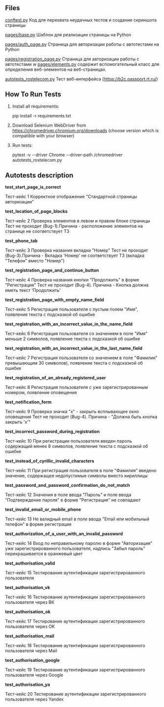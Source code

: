 Files
-----

[conftest.py](conftest.py) Код для перехвата неудачных тестов и создание скриншота страницы

[pages/base.py](pages/base.py) Шаблон для реализации страницы на Python

[pages/auth_page.py](pages/auth_page.py) Страница для авторизации работы с автотестами на Python

[pages/registration_page.py](pages/registration_page.py) Страница для авторизации работы с автотестами
w
[pages/elements.py](pages/elements.py) содержит вспомогательный класс для определения веб-элементов на веб-страницах.

[autotests_rostelecom.py](autotests_rostelecom.py) Тест веб-интерфейса (https://b2c.passport.rt.ru/)



How To Run Tests
----------------

1) Install all requirements:


    pip install -r requirements.txt


2) Download Selenium WebDriver from https://chromedriver.chromium.org/downloads (choose version which is compatible with your browser)

3) Run tests:

    pytest -v --driver Chrome --driver-path /chromedriver autotests_rostelecom.py

Autotests description
-----
**test_start_page_is_correct**

Тест-кейс 1 Корректное отображение "Стандартной страницы авторизации"


**test_location_of_page_blocks**

Тест-кейс 2  Проверка элементов в левом и правом блоке страницы
Тест не проходит (Bug-1).Причина - расположение элементов на странице не соответствует ТЗ


**test_phone_tab**

Тест-кейс 3 Проверка названия вкладки "Номер"
Тест не проходит (Bug-3).Причина - Вкладка 'Номер' не соответствует ТЗ (вкладка "Телефон" вместо "Номер")


**test_registration_page_and_continue_button**

Тест-кейс 4 Проверка названия кнопки "Продолжить" в форме "Регистрация"
Тест не проходит (Bug-4). Причина - Кнопка должна иметь текст 'Продолжить'


**test_registration_page_with_empty_name_field**

Тест-кейс 5 Регистрация пользователя с пустым полем "Имя", появления текста с подсказкой об ошибке


**test_registration_with_an_incorrect_value_in_the_name_field**

Тест-кейс 6 Регистрация пользователя со значением в поле "Имя" меньше 2 символов, появление текста с подсказкой об ошибке


**test_registration_with_an_incorrect_value_in_the_last_name_field**

Тест-кейс 7 Регистрация пользователя со значением в поле "Фамилия" превышающим 30 символов), появление текста с подсказкой об ошибке


**test_registration_of_an_already_registered_user**

Тест-кейс 8 Регистрация пользователя с уже зарегистрированным номером, появление оповещения


**test_notification_form**

 Тест-кейс 9 Проверка значка "х" - закрыть всплывающее окно оповещения
Тест не проходит (Bug-4). Причина - "Должна быть кнопка закрыть 'х'"


**test_incorrect_password_during_registration**

Тест-кейс 10  При регистрации пользователя введен пароль содержащий менее 8 символов, появление текста с подсказкой об ошибке


**test_instead_of_cyrillic_invalid_characters**

Тест-кейс 11 При регистрация пользователя в поле "Фамилия" введено значение, содержащее недопустимые символы вместо кириллицы



**test_password_and_password_confirmation_do_not_match**

Тест-кейс 12 Значения в поле ввода "Пароль" и поле ввода "Подтверждение пароля" в форме "Регистрация" не совпадают


**test_invalid_email_or_mobile_phone**

Тест-кейс 13 Не валидный email в поле ввода "Email или мобильный телефон" в форме регистрация


**test_authorization_of_a_user_with_an_invalid_password**

Тест-кейс 14 Вход по неправильному паролю в форме "Авторизация" уже зарегистрированного пользователя, надпись "Забыл пароль"
перекрашивается в оранжевый цвет


**test_authorisation_valid**

Тест-кейс 15 Тестирование аутентификации зарегистрированного пользователя

**test_authorisation_vk**

Тест-кейс 16 Тестирование аутентификации зарегистрированного пользователя через ВК

**test_authorisation_ok**

Тест-кейс 17 Тестирование аутентификации зарегистрированного пользователя через OK

**test_authorisation_mail**

Тест-кейс 18 Тестирование аутентификации зарегистрированного пользователя через Mail

**test_authorisation_google**

Тест-кейс 19 Тестирование аутентификации зарегистрированного пользователя через Google

**test_authorisation_ya**

Тест-кейс 20 Тестирование аутентификации зарегистрированного пользователя через Yandex


